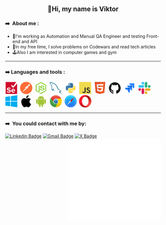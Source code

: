  ## <div align="center"> 👋Hi, my name is Viktor 
 ### ➡️ &nbsp;About me :
 - 🐞I'm working as Automation and Manual QA Engineer and testing Front-end and API
 - 🎢In my free time, I solve problems on Codewars and read tech articles
 - 🕹️Also I am interested in computer games and gym
---
### ➡️&nbsp;Languages and tools :
<div>
<img src="https://github.com/BuhaiovVik/BuhaiovVik/blob/main/icons/selenium-original.svg" title="SeleniumWebDriver" alt="SeleniumWebDriver" width="40" height="40"/>&nbsp;
  <img src="https://github.com/BuhaiovVik/BuhaiovVik/blob/main/icons/postman-original.png" title="Postman" alt="Postman" width="40" height="40"/>&nbsp; 
 <img src="https://github.com/BuhaiovVik/BuhaiovVik/blob/main/icons/nodejs-original.svg" title="NodeJSgle" alt="NodeJS" width="40" height="40"/>&nbsp; 
 <img src="https://github.com/BuhaiovVik/BuhaiovVik/blob/main/icons/mysql-original.svg" title="MySQL" alt="MySQL" width="40" height="40"/>&nbsp; 
<img src="https://github.com/BuhaiovVik/BuhaiovVik/blob/main/icons/python-original.svg" title="Python" alt="Python" width="40" height="40"/>&nbsp; 
  <img src="https://github.com/BuhaiovVik/BuhaiovVik/blob/main/icons/javascript-original.svg" title="JavaScript" alt="JavaScript" width="40" height="40"/>&nbsp;
  <img src="https://github.com/BuhaiovVik/BuhaiovVik/blob/main/icons/html5-original.svg" title="HTML5" alt="HTML5" width="40" height="40"/>&nbsp; 
<img src="https://github.com/BuhaiovVik/BuhaiovVik/blob/main/icons/github-original.svg" title="GitHub" alt="GitHub" width="40" height="40"/>&nbsp;
  <img src="https://github.com/BuhaiovVik/BuhaiovVik/blob/main/icons/jira-original.svg" title="Jira" alt="Jira" width="40" height="40"/>&nbsp;
<img src="https://github.com/BuhaiovVik/BuhaiovVik/blob/main/icons/slack-original.svg" title="Slack" alt="Slack" width="40" height="40"/>&nbsp;
<img src="https://github.com/BuhaiovVik/BuhaiovVik/blob/main/icons/windows8-original.svg" title="Windows" alt="Windows" width="40" height="40"/>&nbsp;
<img src="https://github.com/BuhaiovVik/BuhaiovVik/blob/main/icons/apple-original.svg" title="Apple" alt="Apple" width="40" height="40"/>&nbsp;
  <img src="https://github.com/BuhaiovVik/BuhaiovVik/blob/main/icons/android-original.svg" title="Android" alt="Android" width="40" height="40"/>&nbsp;
<img src="https://github.com/BuhaiovVik/BuhaiovVik/blob/main/icons/chrome-original.svg" title="Chrome" alt="Chrome" width="40" height="40"/>&nbsp;
<img src="https://github.com/BuhaiovVik/BuhaiovVik/blob/main/icons/safari-original.svg" title="Safari" alt="Safari" width="40" height="40"/>&nbsp;
<img src="https://github.com/BuhaiovVik/BuhaiovVik/blob/main/icons/opera-original.svg" title="Opera" alt="Opera" width="40" height="40"/>&nbsp;
</div>


---

### ➡️ &nbsp;You could contact with me by:                                                           
[![Linkedin Badge](https://img.shields.io/badge/-ViktorBuhaiov-blue?style=flat&logo=Linkedin&logoColor=white)](https://www.linkedin.com/in/viktor-buhaiov//) 
[![Gmail Badge](https://img.shields.io/badge/-buhaiov.vik-red?style=flat&logo=Gmail&logoColor=white)](mailto:buhaiov.vik@gmail.com)
[![X Badge](https://img.shields.io/badge/-@ViktorBuhaiov-black?style=flat&logo=X&logoColor=white)](https://twitter.com/ViktorBuhaiov) 
<img align='right' src='https://github.com/BuhaiovVik/BuhaiovVik/blob/main/icons/anim3.gif' width='300'>
